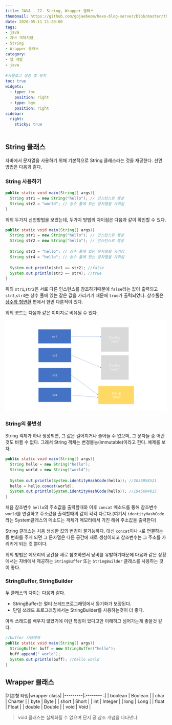 ```yaml
---
title: JAVA - 22. String, Wrapper 클래스
thumbnail: https://github.com/gojaebeom/hexo-blog-server/blob/master/themes/icarus/source/images/%EC%9E%90%EB%B0%94/thumbnail.png?raw=true
date: 2020-05-11 21:20:00
tags: 
- java
- 자바 객체지향
- String
- Wrapper 클래스
category:
- 웹 개발
- java

#카탈로그 생성 및 위치
toc: true
widgets:
  - type: toc
    position: right
  - type: bgm
    position: right
sidebar:
  right:
    sticky: true
---
```


## String 클래스
자바에서 문자열을 사용하기 위해 기본적으로 String 클래스라는 것을 재공한다. 선언 방법은 다음과 같다.<!-- more -->

### String 사용하기
```java
public static void main(String[] args){
  String str1 = new String("hello"); // 인스턴스로 생성
  String str2 = "world"; // 상수 풀에 있는 문자열을 가리킴
}
```
위의 두가지 선언방법을 보았는데, 두가지 방법의 차이점은 다음과 같이 확인할 수 있다.
```java
public static void main(String[] args){
  String str1 = new String("hello"); // 인스턴스로 생성
  String str2 = new String("hello"); // 인스턴스로 생성

  String str3 = "hello"; // 상수 풀에 있는 문자열을 가리킴
  String str4 = "hello"; // 상수 풀에 있는 문자열을 가리킴

  System.out.println(str1 == str2); //false
  System.out.println(str3 == str4); //true
}
```
위의 `str1`,`str2`은 서로 다른 인스턴스를 참조하기때문에 `false`라는 값이 출력되고 `str3`,`str4`는 상수 풀에 있는 같은 값을 가리키기 때문에 `true`가 출력되었다. 상수풀은 [상수와 형변환](https://gojaebeom.github.io/2020/04/22/java/JAVA-03-%EC%83%81%EC%88%98%EC%99%80%20%ED%98%95%EB%B3%80%ED%99%98/) 편에서 한번 다룬적이 있다.

위의 코드는 다음과 같은 이미지로 비유될 수 있다.

![이미지](https://github.com/gojaebeom/hexo-blog-server/blob/master/themes/icarus/source/images/%EC%9E%90%EB%B0%94/string.png?raw=true)

### String의 불변성
String 객체가 하나 생성되면, 그 값은 길어지거나 줄어들 수 없으며, 그 문자들 중 어떤 것도 바뀔 수 없다. 그래서 String 객체는 변경불능(immutable)이라고 한다. 예제를 보자.

```java
public static void main(String[] args){
  String hello = new String("hello");
  String world = new String("world");

  System.out.println(System.identityHashCode(hello)); //2036958521
  hello = hello.concat(world);
  System.out.println(System.identityHashCode(hello)); //1945604815
}
```
처음 참조변수 `hello`의 주소값을 출력할때와 이후 `concat` 메소드를 통해 참조변수 `world`를 연결하고 주소값을 출력할때의 값이 각각 다르다.(여기서 `identityHashCode`라는 System클래스의 메소드는 객체가 메모리에서 가진 해쉬 주소값을 출력한다)

String 클래스는 처음 생성한 값의 변경이 불가능하다. 대신 `concat`이나 `+`로 연결하는 등 변화를 주게 되면 그 문자열은 다른 공간에 새로 생성이되고 참조변수는 그 주소를 가리키게 되는 것 뿐이다. 

위의 방법은 메모리의 공간을 새로 참조하면서 낭비를 유발하기때문에 다음과 같은 상황에서는 자바에서 제공하는 `StringBuffer` 또는 `StringBuilder` 클래스를 사용하는 것이 좋다. 

### StringBuffer, StringBuilder
두 클래스의 차이는 다음과 같다.
- StringBuffer는 멀티 쓰레드프로그래밍에서 동기화가 보장된다.
- 단일 쓰레드 프로그래밍에서는 StringBuilder를 사용하는것이 더 좋다.

아직 쓰레드를 배우지 않았기에 이런 특징이 있다고만 이해하고 넘어가는게 좋을것 같다.

```java
//buffer 사용예제
public static void main(String[] args){
  StringBuffer buff = new StringBuffer("hello");
  buff.append(" world");
  System.out.println(buff); //hello world
}
```

## Wrapper 클래스

|기본형 타입|wrapper class| 
|---------|:-------- :|
| boolean | Boolean |
| char    | Charter |
| byte    | Byte    |
| short   | Short   |
| int     | Integer |
| long    | Long    |
| float   | Float   |
| double  | Double  | 
| void    | Void    | 

> void 클래스는 실체화될 수 없으며 단지 공 참조 개념을 나타낸다.
